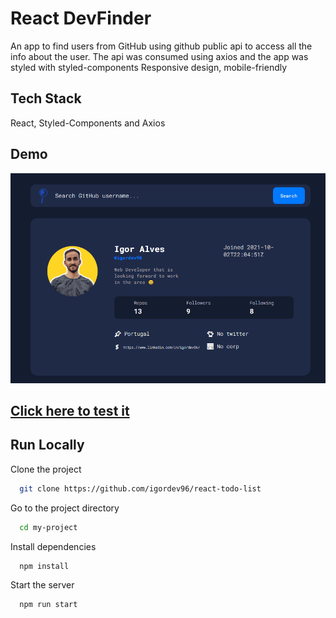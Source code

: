 # React DevFinder

An app to find users from GitHub using github public api to access all the info about the user.
The api was consumed using axios and the app was styled with styled-components
Responsive design, mobile-friendly

## Tech Stack

React, Styled-Components and Axios


## Demo

<img src="https://github.com/igordev96/react-devfinder/blob/main/devfinder.gif">

<br>

<h2><a href="https://react-devfinder.netlify.app/" target="_blank">Click here to test it</a></h2>

## Run Locally

Clone the project

```bash
  git clone https://github.com/igordev96/react-todo-list
```

Go to the project directory

```bash
  cd my-project
```

Install dependencies

```bash
  npm install
```

Start the server

```bash
  npm run start
```

